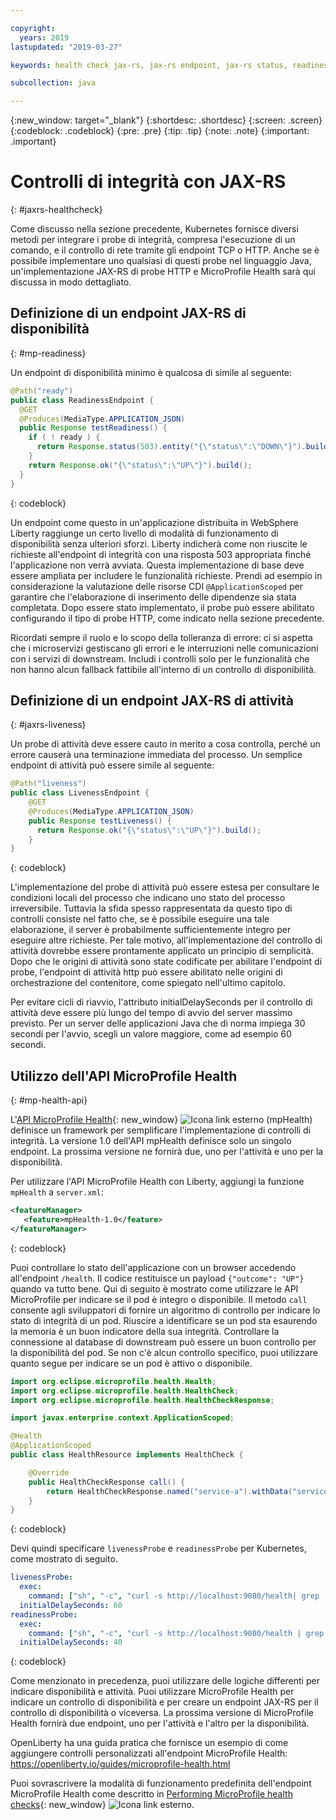 ```yaml
---

copyright:
  years: 2019
lastupdated: "2019-03-27"

keywords: health check jax-rs, jax-rs endpoint, jax-rs status, readiness jax-rs, liveness jax-rs, microprofile health

subcollection: java

---
```


{:new_window: target="_blank"}
{:shortdesc: .shortdesc}
{:screen: .screen}
{:codeblock: .codeblock}
{:pre: .pre}
{:tip: .tip}
{:note: .note}
{:important: .important}

# Controlli di integrità con JAX-RS
{: #jaxrs-healthcheck}

Come discusso nella sezione precedente, Kubernetes fornisce diversi metodi per integrare i probe di integrità, compresa l'esecuzione di un comando, e il controllo di rete tramite gli endpoint TCP o HTTP. Anche se è possibile implementare uno qualsiasi di questi probe nel linguaggio Java, un'implementazione JAX-RS di probe HTTP e MicroProfile Health sarà qui discussa in modo dettagliato.

## Definizione di un endpoint JAX-RS di disponibilità
{: #mp-readiness}

Un endpoint di disponibilità minimo è qualcosa di simile al seguente:

```java
@Path("ready")
public class ReadinessEndpoint {
  @GET
  @Produces(MediaType.APPLICATION_JSON)
  public Response testReadiness() {
    if ( ! ready ) {
      return Response.status(503).entity("{\"status\":\"DOWN\"}").build();
    }
    return Response.ok("{\"status\":\"UP\"}").build();
  }
}
```
{: codeblock}

Un endpoint come questo in un'applicazione distribuita in WebSphere Liberty raggiunge un certo livello di modalità di funzionamento di disponibilità senza ulteriori sforzi. Liberty indicherà come non riuscite le richieste all'endpoint di integrità con una risposta 503 appropriata finché l'applicazione non verrà avviata. Questa implementazione di base deve essere ampliata per includere le funzionalità richieste. Prendi ad esempio in considerazione la valutazione delle risorse CDI `@ApplicationScoped` per garantire che l'elaborazione di inserimento delle dipendenze sia stata completata. Dopo essere stato implementato, il probe può essere abilitato configurando il tipo di probe HTTP, come indicato nella sezione precedente.

Ricordati sempre il ruolo e lo scopo della tolleranza di errore: ci si aspetta che i microservizi gestiscano gli errori e le interruzioni nelle comunicazioni con i servizi di downstream. Includi i controlli solo per le funzionalità che non hanno alcun fallback fattibile all'interno di un controllo di disponibilità.

## Definizione di un endpoint JAX-RS di attività
{: #jaxrs-liveness}

Un probe di attività deve essere cauto in merito a cosa controlla, perché un errore causerà una terminazione immediata del processo. Un semplice endpoint di attività può essere simile al seguente:

```java
@Path("liveness")
public class LivenessEndpoint {
    @GET
    @Produces(MediaType.APPLICATION_JSON)
    public Response testLiveness() {
      return Response.ok("{\"status\":\"UP\"}").build();
    }
}
```
{: codeblock}

L'implementazione del probe di attività può essere estesa per consultare le condizioni locali del processo che indicano uno stato del processo irreversibile. Tuttavia la sfida spesso rappresentata da questo tipo di controlli consiste nel fatto che, se è possibile eseguire una tale elaborazione, il server è probabilmente sufficientemente integro per eseguire altre richieste. Per tale motivo, all'implementazione del controllo di attività dovrebbe essere prontamente applicato un principio di semplicità. Dopo che le origini di attività sono state codificate per abilitare l'endpoint di probe, l'endpoint di attività http può essere abilitato nelle origini di orchestrazione del contenitore, come spiegato nell'ultimo capitolo.

Per evitare cicli di riavvio, l'attributo initialDelaySeconds per il controllo di attività deve essere più lungo del tempo di avvio del server massimo previsto. Per un server delle applicazioni Java che di norma impiega 30 secondi per l'avvio, scegli un valore maggiore, come ad esempio 60 secondi.

## Utilizzo dell'API MicroProfile Health
{: #mp-health-api}

L'[API MicroProfile Health](https://www.ibm.com/support/knowledgecenter/en/SSEQTP_liberty/com.ibm.websphere.wlp.doc/ae/twlp_microprofile_healthcheck.html){: new_window} ![Icona link esterno](../icons/launch-glyph.svg "Icona link esterno") (mpHealth) definisce un framework per semplificare l'implementazione di controlli di integrità. La versione 1.0 dell'API mpHealth definisce solo un singolo endpoint. La prossima versione ne fornirà due, uno per l'attività e uno per la disponibilità.

Per utilizzare l'API MicroProfile Health con Liberty, aggiungi la funzione `mpHealth` a `server.xml`:

```xml
<featureManager>
   <feature>mpHealth-1.0</feature>
</featureManager>
```
{: codeblock}

Puoi controllare lo stato dell'applicazione con un browser accedendo all'endpoint `/health`. Il codice restituisce un payload `{"outcome": "UP"}` quando va tutto bene. Qui di seguito è mostrato come utilizzare le API MicroProfile per indicare se il pod è integro o disponibile. Il metodo `call` consente agli sviluppatori di fornire un algoritmo di controllo per indicare lo stato di integrità di un pod. Riuscire a identificare se un pod sta esaurendo la memoria è un buon indicatore della sua integrità. Controllare la connessione al database di downstream può essere un buon controllo per la disponibilità del pod. Se non c'è alcun controllo specifico, puoi utilizzare quanto segue per indicare se un pod è attivo o disponibile.

```java
import org.eclipse.microprofile.health.Health;
import org.eclipse.microprofile.health.HealthCheck;
import org.eclipse.microprofile.health.HealthCheckResponse;

import javax.enterprise.context.ApplicationScoped;

@Health
@ApplicationScoped
public class HealthResource implements HealthCheck {

    @Override
    public HealthCheckResponse call() {
        return HealthCheckResponse.named("service-a").withData("service-a", "ok").up().build();
    }
}
```
{: codeblock}

Devi quindi specificare `livenessProbe` e `readinessProbe` per Kubernetes, come mostrato di seguito.
```yaml
livenessProbe:
  exec:
    command: ["sh", "-c", "curl -s http://localhost:9080/health| grep -q service-a"]
  initialDelaySeconds: 60
readinessProbe:
  exec:
    command: ["sh", "-c", "curl -s http://localhost:9080/health | grep -q service-a"]
  initialDelaySeconds: 40
```
{: codeblock}

Come menzionato in precedenza, puoi utilizzare delle logiche differenti per indicare disponibilità e attività. Puoi utilizzare MicroProfile Health per indicare un controllo di disponibilità e per creare un endpoint JAX-RS per il controllo di disponibilità o viceversa. La prossima versione di MicroProfile Health fornirà due endpoint, uno per l'attività e l'altro per la disponibilità.

OpenLiberty ha una guida pratica che fornisce un esempio di come aggiungere controlli personalizzati all'endpoint MicroProfile Health: https://openliberty.io/guides/microprofile-health.html

Puoi sovrascrivere la modalità di funzionamento predefinita dell'endpoint MicroProfile Health come descritto in [Performing MicroProfile health checks](https://www.ibm.com/support/knowledgecenter/en/SSEQTP_liberty/com.ibm.websphere.wlp.doc/ae/twlp_microprofile_healthcheck.html){: new_window} ![Icona link esterno](../icons/launch-glyph.svg "Icona link esterno").
